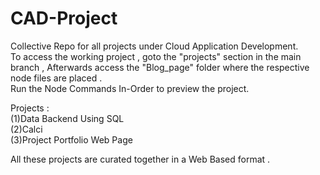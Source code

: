 # CAD-Project
Collective Repo for all projects under Cloud Application Development.
<br>To access the working project , goto the "projects" section in the main branch , Afterwards access the "Blog_page" folder where the respective node files are placed .
<br>Run the Node Commands In-Order to preview the project.

Projects :
<br>(1)Data Backend Using SQL 
<br>(2)Calci
<br>(3)Project Portfolio Web Page

All these projects are curated together in a Web Based format . 